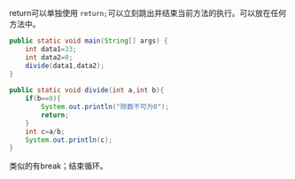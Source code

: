return可以单独使用
`return;`可以立刻跳出并结束当前方法的执行。可以放在任何方法中。

```java
public static void main(String[] args) {  
    int data1=33;  
    int data2=0;  
    divide(data1,data2);  
}  
  
public static void divide(int a,int b){  
    if(b==0){  
        System.out.println("除数不可为0");  
        return;  
    }  
    int c=a/b;  
    System.out.println(c);  
}
```

类似的有break；结束循环。